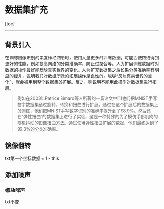 # 数据集扩充

[toc]

------

## 背景引入

在训练图像识别的深度神经网络时，使用大量更多的训练数据，可能会使网络得到更好的性能，例如提高网络的分类准确率，防止过拟合等。人为扩展训练数据时对数据的操作最好能反映真实世界的变化。人为扩充数据集之后如果分类准确率有明显的提升，说明我们对数据所做的拓展操作是良性的，能够“反映真实世界的变化”，就会被用到整个数据集的扩展。反之，则说明不能用此操作对数据集进行拓展。

> 例如在2003年Patrice Simard等人所著的一篇论文中[1]他们把MNIST手写数字数据集通过旋转，转换和扭曲进行扩展。通过在这个扩展后的数据集上的训练，他们把MNIST手写数字识别的准确率提升到了98.9%。然后还在“弹性扭曲”的数据集上进行了实验，这是一种特殊的为了模仿手部肌肉的随机抖动的图像扭曲方法。通过使用弹性扭曲扩展的数据，他们最终达到了99.3%的分类准确率。

## 镜像翻转

txt第一个坐标数据 = 1 - this

## 添加噪声

### 椒盐噪声

txt不变 